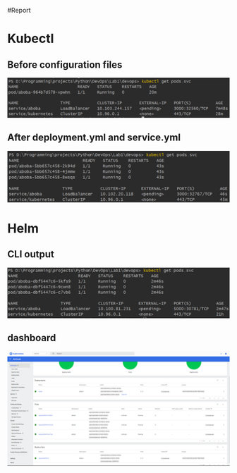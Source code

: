 #Report

# Kubectl

## Before configuration files

![](.\files\1-pods.png)

## After deployment.yml and service.yml

![](.\files\2-pods.png)

# Helm

## CLI output

![](.\files\3-cli.png)

## dashboard
![](.\files\4-dashboard.png)
